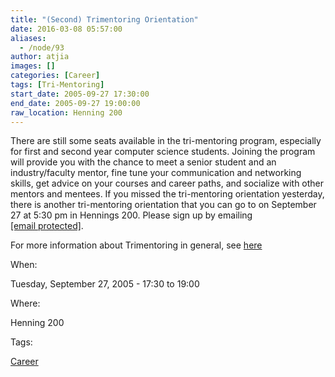 ```yaml
---
title: "(Second) Trimentoring Orientation"
date: 2016-03-08 05:57:00
aliases:
  - /node/93
author: atjia
images: []
categories: [Career]
tags: [Tri-Mentoring]
start_date: 2005-09-27 17:30:00
end_date: 2005-09-27 19:00:00
raw_location: Henning 200
---
```


There are still some seats available in the tri-mentoring program, especially for first and second year computer science students. Joining the program will provide you with the chance to meet a senior student and an industry/faculty mentor, fine tune your communication and networking skills, get advice on your courses and career paths, and socialize with other mentors and mentees. If you missed the tri-mentoring orientation yesterday, there is another tri-mentoring orientation that you can go to on September 27 at 5:30 pm in Hennings 200. Please sign up by emailing [\[email protected\]](/cdn-cgi/l/email-protection#c9a4a7ae89aabae7bcabaae7aaa8).

For more information about Trimentoring in general, see [here](/node/47)

When: 

Tuesday, September 27, 2005 - 17:30 to 19:00

Where: 

Henning 200

Tags: 

[Career](/career)
